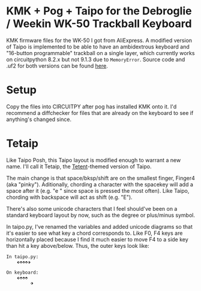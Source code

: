 # KMK + Pog + Taipo for the Debroglie / Weekin WK-50 Trackball Keyboard
KMK firmware files for the WK-50 I got from AliExpress.
A modified version of Taipo is implemented to be able to have an ambidextrous keyboard and "16-button programmable" trackball on a single layer, which currently works on circuitpython 8.2.x but not 9.1.3 due to `MemoryError`. Source code and .uf2 for both versions can be found [here](https://github.com/Glodigit/circuitpython/tree/wk-50).

# Setup
Copy the files into CIRCUITPY after pog has installed KMK onto it. I'd recommend a diffchecker for files that are already on the keyboard to see if anything's changed since.

# Tetaip
Like Taipo Posh, this Taipo layout is modified enough to warrant a new name. I'll call it Tetaip, the [Tetent](https://hackaday.io/project/184181-tetent-gd0090)-themed version of Taipo.

The main change is that space/bksp/shift are on the smallest finger, Finger4 (aka "pinky"). Aditionally, chording a character with the spacekey will add a space after it (e.g. "e " since space is pressed the most often). Like Taipo, chording with backspace will act as shift (e.g. "E").

There's also some unicode characters that I feel should've been on a standard keyboard layout by now, such as the degree or plus/minus symbol. 

In taipo.py, I've renamed the variables and added unicode diagrams so that it's easier to see what key a chord corresponds to. Like F0, F4 keys are horizontally placed because I find it much easier to move F4 to a side key than hit a key above/below. Thus, the outer keys look like:
```
In taipo.py: 
    ⬖⬘⬘⬘⬗

On keyboard: 
    ⬖⬘⬘⬘
         ⬗
```

